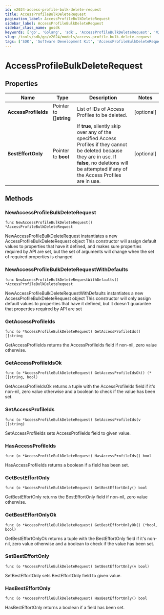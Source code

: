 ```yaml
---
id: v2024-access-profile-bulk-delete-request
title: AccessProfileBulkDeleteRequest
pagination_label: AccessProfileBulkDeleteRequest
sidebar_label: AccessProfileBulkDeleteRequest
sidebar_class_name: gosdk
keywords: ['go', 'Golang', 'sdk', 'AccessProfileBulkDeleteRequest', 'V2024AccessProfileBulkDeleteRequest'] 
slug: /tools/sdk/go/v2024/models/access-profile-bulk-delete-request
tags: ['SDK', 'Software Development Kit', 'AccessProfileBulkDeleteRequest', 'V2024AccessProfileBulkDeleteRequest']
---
```


# AccessProfileBulkDeleteRequest

## Properties

Name | Type | Description | Notes
------------ | ------------- | ------------- | -------------
**AccessProfileIds** | Pointer to **[]string** | List of IDs of Access Profiles to be deleted. | [optional] 
**BestEffortOnly** | Pointer to **bool** | If **true**, silently skip over any of the specified Access Profiles if they cannot be deleted because they are in use. If **false**, no deletions will be attempted if any of the Access Profiles are in use. | [optional] 

## Methods

### NewAccessProfileBulkDeleteRequest

`func NewAccessProfileBulkDeleteRequest() *AccessProfileBulkDeleteRequest`

NewAccessProfileBulkDeleteRequest instantiates a new AccessProfileBulkDeleteRequest object
This constructor will assign default values to properties that have it defined,
and makes sure properties required by API are set, but the set of arguments
will change when the set of required properties is changed

### NewAccessProfileBulkDeleteRequestWithDefaults

`func NewAccessProfileBulkDeleteRequestWithDefaults() *AccessProfileBulkDeleteRequest`

NewAccessProfileBulkDeleteRequestWithDefaults instantiates a new AccessProfileBulkDeleteRequest object
This constructor will only assign default values to properties that have it defined,
but it doesn't guarantee that properties required by API are set

### GetAccessProfileIds

`func (o *AccessProfileBulkDeleteRequest) GetAccessProfileIds() []string`

GetAccessProfileIds returns the AccessProfileIds field if non-nil, zero value otherwise.

### GetAccessProfileIdsOk

`func (o *AccessProfileBulkDeleteRequest) GetAccessProfileIdsOk() (*[]string, bool)`

GetAccessProfileIdsOk returns a tuple with the AccessProfileIds field if it's non-nil, zero value otherwise
and a boolean to check if the value has been set.

### SetAccessProfileIds

`func (o *AccessProfileBulkDeleteRequest) SetAccessProfileIds(v []string)`

SetAccessProfileIds sets AccessProfileIds field to given value.

### HasAccessProfileIds

`func (o *AccessProfileBulkDeleteRequest) HasAccessProfileIds() bool`

HasAccessProfileIds returns a boolean if a field has been set.

### GetBestEffortOnly

`func (o *AccessProfileBulkDeleteRequest) GetBestEffortOnly() bool`

GetBestEffortOnly returns the BestEffortOnly field if non-nil, zero value otherwise.

### GetBestEffortOnlyOk

`func (o *AccessProfileBulkDeleteRequest) GetBestEffortOnlyOk() (*bool, bool)`

GetBestEffortOnlyOk returns a tuple with the BestEffortOnly field if it's non-nil, zero value otherwise
and a boolean to check if the value has been set.

### SetBestEffortOnly

`func (o *AccessProfileBulkDeleteRequest) SetBestEffortOnly(v bool)`

SetBestEffortOnly sets BestEffortOnly field to given value.

### HasBestEffortOnly

`func (o *AccessProfileBulkDeleteRequest) HasBestEffortOnly() bool`

HasBestEffortOnly returns a boolean if a field has been set.


